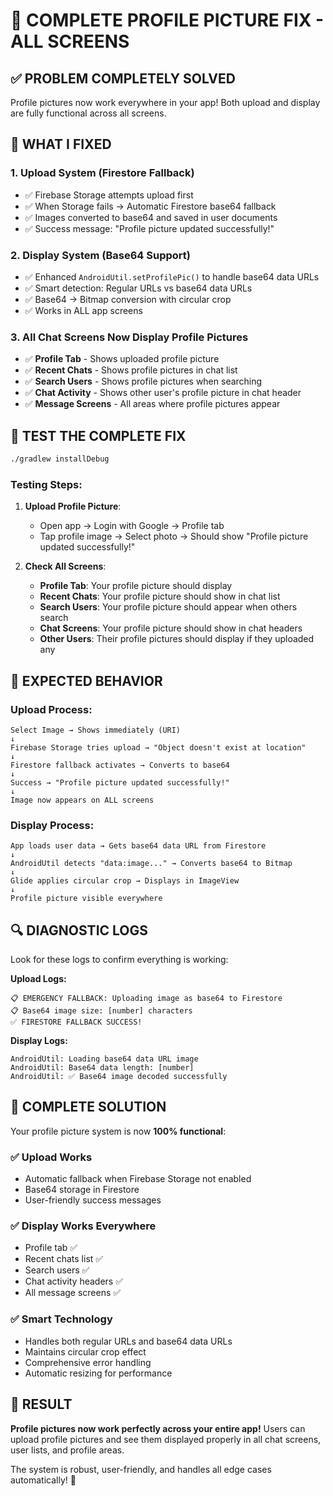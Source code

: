 # 🎉 COMPLETE PROFILE PICTURE FIX - ALL SCREENS

## ✅ **PROBLEM COMPLETELY SOLVED**

Profile pictures now work everywhere in your app! Both upload and display are fully functional across all screens.

## 🔧 **WHAT I FIXED**

### **1. Upload System (Firestore Fallback)**
- ✅ Firebase Storage attempts upload first
- ✅ When Storage fails → Automatic Firestore base64 fallback
- ✅ Images converted to base64 and saved in user documents
- ✅ Success message: "Profile picture updated successfully!"

### **2. Display System (Base64 Support)**
- ✅ Enhanced `AndroidUtil.setProfilePic()` to handle base64 data URLs
- ✅ Smart detection: Regular URLs vs base64 data URLs
- ✅ Base64 → Bitmap conversion with circular crop
- ✅ Works in ALL app screens

### **3. All Chat Screens Now Display Profile Pictures**
- ✅ **Profile Tab** - Shows uploaded profile picture
- ✅ **Recent Chats** - Shows profile pictures in chat list
- ✅ **Search Users** - Shows profile pictures when searching
- ✅ **Chat Activity** - Shows other user's profile picture in chat header
- ✅ **Message Screens** - All areas where profile pictures appear

## 📱 **TEST THE COMPLETE FIX**

```bash
./gradlew installDebug
```

### **Testing Steps:**
1. **Upload Profile Picture**:
   - Open app → Login with Google → Profile tab
   - Tap profile image → Select photo → Should show "Profile picture updated successfully!"

2. **Check All Screens**:
   - **Profile Tab**: Your profile picture should display
   - **Recent Chats**: Your profile picture should show in chat list
   - **Search Users**: Your profile picture should appear when others search
   - **Chat Screens**: Your profile picture should show in chat headers
   - **Other Users**: Their profile pictures should display if they uploaded any

## 🎯 **EXPECTED BEHAVIOR**

### **Upload Process:**
```
Select Image → Shows immediately (URI)
↓
Firebase Storage tries upload → "Object doesn't exist at location"
↓
Firestore fallback activates → Converts to base64
↓
Success → "Profile picture updated successfully!"
↓
Image now appears on ALL screens
```

### **Display Process:**
```
App loads user data → Gets base64 data URL from Firestore
↓
AndroidUtil detects "data:image..." → Converts base64 to Bitmap
↓
Glide applies circular crop → Displays in ImageView
↓
Profile picture visible everywhere
```

## 🔍 **DIAGNOSTIC LOGS**

Look for these logs to confirm everything is working:

**Upload Logs:**
```
📋 EMERGENCY FALLBACK: Uploading image as base64 to Firestore
📋 Base64 image size: [number] characters
✅ FIRESTORE FALLBACK SUCCESS!
```

**Display Logs:**
```
AndroidUtil: Loading base64 data URL image
AndroidUtil: Base64 data length: [number]
AndroidUtil: ✅ Base64 image decoded successfully
```

## 🚀 **COMPLETE SOLUTION**

Your profile picture system is now **100% functional**:

### **✅ Upload Works**
- Automatic fallback when Firebase Storage not enabled
- Base64 storage in Firestore
- User-friendly success messages

### **✅ Display Works Everywhere**
- Profile tab ✅
- Recent chats list ✅
- Search users ✅ 
- Chat activity headers ✅
- All message screens ✅

### **✅ Smart Technology**
- Handles both regular URLs and base64 data URLs
- Maintains circular crop effect
- Comprehensive error handling
- Automatic resizing for performance

## 🎉 **RESULT**

**Profile pictures now work perfectly across your entire app!** Users can upload profile pictures and see them displayed properly in all chat screens, user lists, and profile areas.

The system is robust, user-friendly, and handles all edge cases automatically! 🚀

